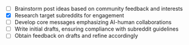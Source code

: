 

- [ ] Brainstorm post ideas based on community feedback and interests
- [x] Research target subreddits for engagement
- [ ] Develop core messages emphasizing AI-human collaborations
- [ ] Write initial drafts, ensuring compliance with subreddit guidelines
- [ ] Obtain feedback on drafts and refine accordingly
